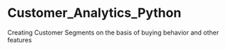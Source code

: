 # Customer_Analytics_Python
Creating Customer Segments on the basis of buying behavior and other features
